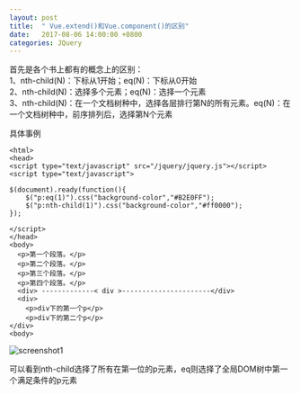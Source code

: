```yaml
---
layout: post
title:  " Vue.extend()和Vue.component()的区别"
date:   2017-08-06 14:00:00 +0800
categories: JQuery
---
```

首先是各个书上都有的概念上的区别：  
1、nth-child(N)：下标从1开始；eq(N)：下标从0开始       
2、nth-child(N)：选择多个元素；eq(N)：选择一个元素  
3、nth-child(N)：在一个文档树种中，选择各层排行第N的所有元素。eq(N)：在一个文档树种中，前序排列后，选择第N个元素  

具体事例   
```
<html>
<head>
<script type="text/javascript" src="/jquery/jquery.js"></script>
<script type="text/javascript"> 
 
$(document).ready(function(){
    $("p:eq(1)").css("background-color","#B2E0FF");
    $("p:nth-child(1)").css("background-color","#ff0000");
});
 
</script>    
</head>
<body>
  <p>第一个段落。</p>
  <p>第二个段落。</p>
  <p>第三个段落。</p>
  <p>第四个段落。</p>
  <div> -------------< div >----------------------</div>
  <div>
    <p>div下的第一个p</p>
    <p>div下的第二个p</p>
</div>
<body>
```

![screenshot1]({{site.url}}/assets/17post/170806.png)

可以看到nth-child选择了所有在第一位的p元素，eq则选择了全局DOM树中第一个满足条件的p元素